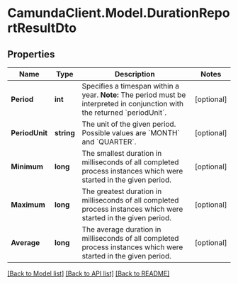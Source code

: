 # CamundaClient.Model.DurationReportResultDto
## Properties

Name | Type | Description | Notes
------------ | ------------- | ------------- | -------------
**Period** | **int** | Specifies a timespan within a year. **Note:** The period must be interpreted in conjunction with the returned &#x60;periodUnit&#x60;. | [optional] 
**PeriodUnit** | **string** | The unit of the given period. Possible values are &#x60;MONTH&#x60; and &#x60;QUARTER&#x60;. | [optional] 
**Minimum** | **long** | The smallest duration in milliseconds of all completed process instances which were started in the given period. | [optional] 
**Maximum** | **long** | The greatest duration in milliseconds of all completed process instances which were started in the given period. | [optional] 
**Average** | **long** | The average duration in milliseconds of all completed process instances which were started in the given period. | [optional] 

[[Back to Model list]](../README.md#documentation-for-models) [[Back to API list]](../README.md#documentation-for-api-endpoints) [[Back to README]](../README.md)

